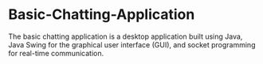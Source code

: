 # Basic-Chatting-Application
The basic chatting application is a desktop application built using Java, Java Swing for the graphical user interface (GUI), and socket programming for real-time communication.
